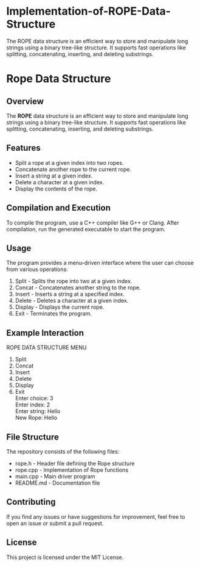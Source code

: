 # Implementation-of-ROPE-Data-Structure
The ROPE data structure is an efficient way to store and manipulate long strings using a binary tree-like structure. It supports fast operations like splitting, concatenating, inserting, and deleting substrings.


# Rope Data Structure  

## Overview  
The **ROPE** data structure is an efficient way to store and manipulate long strings using a binary tree-like structure. It supports fast operations like splitting, concatenating, inserting, and deleting substrings.  

## Features  
- Split a rope at a given index into two ropes.  
- Concatenate another rope to the current rope.  
- Insert a string at a given index.  
- Delete a character at a given index.  
- Display the contents of the rope.  

## Compilation and Execution  
To compile the program, use a C++ compiler like G++ or Clang. After compilation, run the generated executable to start the program.  

## Usage  
The program provides a menu-driven interface where the user can choose from various operations:  

1. Split - Splits the rope into two at a given index.  
2. Concat - Concatenates another string to the rope.  
3. Insert - Inserts a string at a specified index.  
4. Delete - Deletes a character at a given index.  
5. Display - Displays the current rope.  
6. Exit - Terminates the program.  

## Example Interaction  
ROPE DATA STRUCTURE MENU  
1. Split  
2. Concat  
3. Insert  
4. Delete  
5. Display  
6. Exit  
Enter choice: 3  
Enter index: 2  
Enter string: Hello  
New Rope: Hello  

## File Structure  
The repository consists of the following files:  

- rope.h - Header file defining the Rope structure  
- rope.cpp - Implementation of Rope functions  
- main.cpp - Main driver program  
- README.md - Documentation file  

## Contributing  
If you find any issues or have suggestions for improvement, feel free to open an issue or submit a pull request.  

## License  
This project is licensed under the MIT License.
